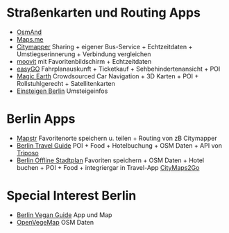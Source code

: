 # Straßenkarten und Routing Apps
* [OsmAnd](https://osmand.net/)
* [Maps.me](https://maps.me/)
* [Citymapper](https://citymapper.com/company) Sharing + eigener Bus-Service + Echtzeitdaten + Umstiegserinnerung + Verbindung vergleichen
* [moovit](https://moovitapp.com) mit Favoritenbildschirm + Echtzeitdaten
* [easyGO](https://www.myeasygo.de/home.html) Fahrplanauskunft + Ticketkauf + Sehbehindertenansicht + POI
* [Magic Earth](https://www.generalmagic.com/magic-earth/transit/) Crowdsourced Car Navigation + 3D Karten + POI + Rollstuhlgerecht + Satellitenkarten
* [Einsteigen Berlin](http://dieeinsteiger.blogspot.com/) Umsteigeinfos

# Berlin Apps
* [Mapstr](https://mapstr.com/) Favoritenorte speichern u. teilen + Routing von zB Citymapper
* [Berlin Travel Guide](https://play.google.com/store/apps/details?id=com.triposo.droidguide.berlin) POI + Food + Hotelbuchung + OSM Daten + API von [Triposo](https://www.triposo.com/)
* [Berlin Offline Stadtplan](https://play.google.com/store/apps/details?id=com.ulmon.android.playberlinofflinemap) Favoriten speichern + OSM Daten + Hotel buchen + POI + Food + integriergar in Travel-App [CityMaps2Go](https://www.ulmon.com/)

# Special Interest Berlin
* [Berlin Vegan Guide](https://www.berlin-vegan.de/bv-guide/) App und Map
* [OpenVegeMap](https://openvegemap.netlib.re/#zoom=13&lat=52.5156&lon=13.3968) OSM Daten
